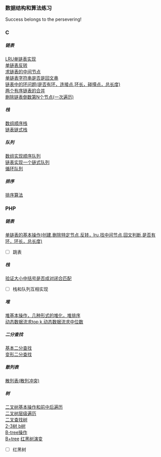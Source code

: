 ### 数据结构和算法练习      
Success belongs to the persevering! 

### C
##### 链表
[LRU单链表实现](https://github.com/hkui/algo_practice/blob/master/md/c/linklist/%E5%8D%95%E9%93%BE%E8%A1%A8LRU.md)   
[单链表反转](https://github.com/hkui/algo_practice/blob/master/c/04_linklist/reverse_single_list.c)  
[求链表的中间节点](https://github.com/hkui/algo_practice/blob/master/c/04_linklist/findMiddle.c)     
[单链表字符串是否是回文串](https://github.com/hkui/algo_practice/tree/master/c/04_linklist/palindrome_str)        
[链表中的环问题(是否有环，连接点,环长，碰撞点，总长度)](https://github.com/hkui/algo_practice/blob/master/md/c/linklist/%E9%93%BE%E8%A1%A8%E4%B8%AD%E7%9A%84%E7%8E%AF.md)         
[两个有序链表的合并](https://github.com/hkui/algo_practice/blob/master/c/04_linklist/merge_order_list.c)     
[删除链表倒数第N个节点(一次遍历)](https://github.com/hkui/algo_practice/blob/master/md/c/linklist/%E5%88%A0%E9%99%A4%E9%93%BE%E8%A1%A8%E5%80%92%E6%95%B0%E7%AC%ACn%E4%B8%AA%E8%8A%82%E7%82%B9.md)
##### 栈
[数组顺序栈](https://github.com/hkui/algo_practice/blob/master/c/stack/arrayStack.c)         
[链表链式栈](https://github.com/hkui/algo_practice/blob/master/c/stack/linkListStack.c)

##### 队列
[数组实现顺序队列](https://github.com/hkui/algo_practice/blob/master/c/queue/arrayQueue.c)          
[链表实现一个链式队列](https://github.com/hkui/algo_practice/blob/master/c/queue/linkListQueue.c)        
[循环队列](https://github.com/hkui/algo_practice/blob/master/c/queue/circleQueue.c)
##### 排序
[排序算法](https://github.com/hkui/algo_practice/tree/master/md/c/sort)

### PHP
##### 链表
 [单链表的基本操作(创建,删除特定节点,反转，lru,找中间节点,回文判断,是否有环，环长，总长度)](https://github.com/hkui/algo_practice/tree/master/php/04_linklist)
 - [ ] 跳表
##### 栈
 [验证大小中括号是否成对闭合匹配](https://github.com/hkui/algo_practice/blob/master/md/04.%E5%A0%86%E6%A0%88/stack-%E9%AA%8C%E8%AF%81%E5%A4%A7%E5%B0%8F%E4%B8%AD%E6%8B%AC%E5%8F%B7%E6%98%AF%E5%90%A6%E6%88%90%E5%AF%B9%E9%97%AD%E5%90%88%E5%8C%B9%E9%85%8D.md)
- [ ] 栈和队列互相实现
 ##### 堆
 [堆基本操作，几种形式的堆化，堆排序](https://github.com/hkui/algo_practice/blob/master/md/04.%E5%A0%86%E6%A0%88/%E5%A0%86%E5%9F%BA%E6%9C%AC.md)    
 [动态数据流求top k,动态数据流求中位数](https://github.com/hkui/algo_practice/blob/master/md/04.%E5%A0%86%E6%A0%88/%E5%A0%86%E5%AE%9E%E6%88%98.md)
 
 
 ##### 二分查找
 [基本二分查找](https://github.com/hkui/algo_practice/blob/master/md/03.%E4%BA%8C%E5%88%86%E6%9F%A5%E6%89%BE/%E5%9F%BA%E6%9C%AC%E4%BA%8C%E6%9C%AC%E6%9F%A5%E6%89%BE.md)  
 [变形二分查找](https://github.com/hkui/algo_practice/blob/master/md/03.%E4%BA%8C%E5%88%86%E6%9F%A5%E6%89%BE/%E5%8F%98%E5%BD%A2%E4%BA%8C%E5%88%86%E6%9F%A5%E6%89%BE.md)
 ##### 散列表
  [散列表(散列冲突)](https://github.com/hkui/algo_practice/blob/master/md/07.%E6%95%A3%E5%88%97%E8%A1%A8/04.%E6%95%A3%E5%88%97%E8%A1%A8.md)
  ##### 树
  [二叉树基本操作和前中后遍历](https://github.com/hkui/algo_practice/blob/master/md/06.tree/06.%E4%BA%8C%E5%8F%89%E6%A0%91%E5%9F%BA%E6%9C%AC.md)     
  [二叉树层级遍历](https://github.com/hkui/algo_practice/blob/master/md/06.tree/08.%E4%BA%8C%E5%8F%89%E6%A0%91%E7%9A%84%E5%B1%82%E7%BA%A7%E9%81%8D%E5%8E%86.md)   
  [二叉查找树](https://github.com/hkui/algo_practice/blob/master/md/06.tree/07.%E4%BA%8C%E5%8F%89%E6%9F%A5%E6%89%BE%E6%A0%91.md)     
  [2-3树 b树](https://github.com/hkui/algo_practice/blob/master/md/06.tree/B%E6%A0%91%202-3%E6%A0%91.md)  
  [B-tree操作](https://github.com/hkui/algo_practice/blob/master/md/06.tree/B-tree%E6%93%8D%E4%BD%9C.md)      
  [B+tree](https://github.com/hkui/algo_practice/blob/master/md/06.tree/B%2Btree.md)
  [红黑树演变](https://github.com/hkui/algo_practice/blob/master/md/06.tree/%E7%BA%A2%E9%BB%91%E6%A0%91%E8%A1%8D%E5%8F%98.md)
- [ ] 红黑树

  
  
  






